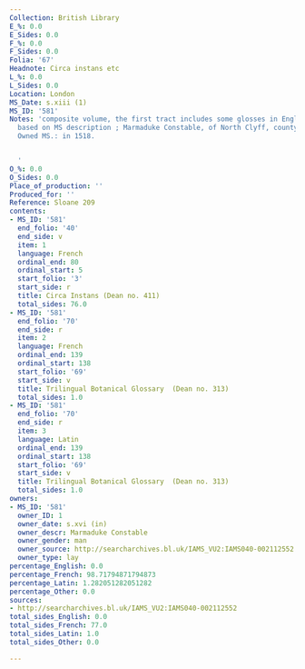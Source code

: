 ```yaml
---
Collection: British Library
E_%: 0.0
E_Sides: 0.0
F_%: 0.0
F_Sides: 0.0
Folia: '67'
Headnote: Circa instans etc
L_%: 0.0
L_Sides: 0.0
Location: London
MS_Date: s.xiii (1)
MS_ID: '581'
Notes: 'composite volume, the first tract includes some glosses in English; foliation
  based on MS description ; Marmaduke Constable, of North Clyff, county Yorkshire:
  Owned MS.: in 1518.


  '
O_%: 0.0
O_Sides: 0.0
Place_of_production: ''
Produced_for: ''
Reference: Sloane 209
contents:
- MS_ID: '581'
  end_folio: '40'
  end_side: v
  item: 1
  language: French
  ordinal_end: 80
  ordinal_start: 5
  start_folio: '3'
  start_side: r
  title: Circa Instans (Dean no. 411)
  total_sides: 76.0
- MS_ID: '581'
  end_folio: '70'
  end_side: r
  item: 2
  language: French
  ordinal_end: 139
  ordinal_start: 138
  start_folio: '69'
  start_side: v
  title: Trilingual Botanical Glossary  (Dean no. 313)
  total_sides: 1.0
- MS_ID: '581'
  end_folio: '70'
  end_side: r
  item: 3
  language: Latin
  ordinal_end: 139
  ordinal_start: 138
  start_folio: '69'
  start_side: v
  title: Trilingual Botanical Glossary  (Dean no. 313)
  total_sides: 1.0
owners:
- MS_ID: '581'
  owner_ID: 1
  owner_date: s.xvi (in)
  owner_descr: Marmaduke Constable
  owner_gender: man
  owner_source: http://searcharchives.bl.uk/IAMS_VU2:IAMS040-002112552
  owner_type: lay
percentage_English: 0.0
percentage_French: 98.71794871794873
percentage_Latin: 1.282051282051282
percentage_Other: 0.0
sources:
- http://searcharchives.bl.uk/IAMS_VU2:IAMS040-002112552
total_sides_English: 0.0
total_sides_French: 77.0
total_sides_Latin: 1.0
total_sides_Other: 0.0

---
```

